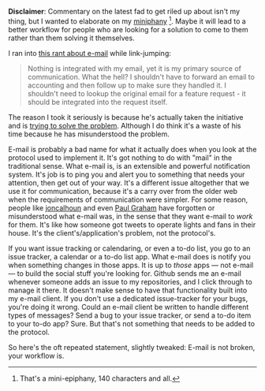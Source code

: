 <span class="disclaimer">**Disclaimer**: Commentary on the latest fad to get riled up about isn't my thing, but I wanted to elaborate on my [miniphany][t1] [^1]. Maybe it will lead to a better workflow for people who are looking for a solution to come to them rather than them solving it themselves.<span>

I ran into [this rant about e-mail][jc] while link-jumping:

> Nothing is integrated with my email, yet it is my primary source of communication. What the hell? I shouldn't have to forward an email to accounting and then follow up to make sure they handled it. I shouldn't need to lookup the original email for a feature request - it should be integrated into the request itself.
 
The reason I took it seriously is because he's actually taken the initiative and is [trying to solve the problem][rc]. Although I do think it's a waste of his time because he has misunderstood the problem.

E-mail is probably a bad name for what it actually does when you look at the protocol used to implement it. It's got nothing to do with "mail" in the traditional sense. What e-mail is, is an extensible and powerful notification system. It's job is to ping you and alert you to something that needs your attention, then get out of your way. It's a different issue altogether that we use it for communication, because it's a carry over from the older web when the requirements of communication were simpler. For some reason, people like [joncalhoun][jc] and even [Paul Graham][pg] have forgotten or misunderstood what e-mail was, in the sense that they want e-mail to *work* for them. It's like how someone got tweets to operate lights and fans in their house. It's the client's/application's problem, not the protocol's.

If you want issue tracking or calendaring, or even a to-do list, you go to an issue tracker, a calendar or a to-do list app. What e-mail does is notify you when something changes in those apps. It is up to *those* apps — not e-mail — to build the social stuff you're looking for. Github sends me an e-mail whenever someone adds an issue to my repositories, and I click through to manage it there. It doesn't make sense to have that functionality built into my e-mail client. If you don't use a dedicated issue-tracker for your bugs, you're doing it wrong. Could an e-mail client be written to handle different types of messages? Send a bug to your issue tracker, or send a to-do item to your to-do app? Sure. But that's not something that needs to be added to the protocol.

So here's the oft repeated statement, slightly tweaked: E-mail is not broken, your workflow is.

[jc]: http://joncalhoun.posterous.com/email-sucks-this-is-how-we-fix-it
[rc]: http://www.roockit.com/
[pg]: http://paulgraham.com/ambitious.html

[t1]: https://twitter.com/aditya/status/191856633066958848
[^1]: That's a mini-epiphany, 140 characters and all.